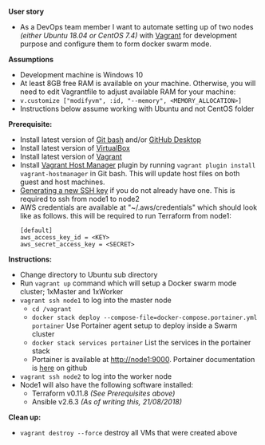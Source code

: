 **User story**
- As a DevOps team member I want to automate setting up of two nodes _(either Ubuntu 18.04 or CentOS 7.4)_ with [Vagrant](https://www.vagrantup.com/) for development purpose and configure them to form docker swarm mode.

**Assumptions**
- Development machine is Windows 10
-	At least 8GB free RAM is available on your machine. Otherwise, you will need to edit Vagrantfile to adjust available RAM for your machine:
  -	`v.customize ["modifyvm", :id, "--memory", <MEMORY_ALLOCATION>]`
  -	Instructions below assume working with Ubuntu and not CentOS folder

**Prerequisite:**
-	Install latest version of  [Git bash](https://git-scm.com/downloads) and/or [GitHub Desktop](https://help.github.com/desktop/guides/getting-started/)
-	Install latest version of [VirtualBox](https://www.virtualbox.org/wiki/Downloads)
-	Install latest version of  [Vagrant](https://www.vagrantup.com/intro/getting-started/install.html)
-	Install [Vagrant Host Manager](https://github.com/devopsgroup-io/vagrant-hostmanager) plugin by running ```vagrant plugin install vagrant-hostmanager``` in Git bash. This will update host files on both guest and host machines.
-	[Generating a new SSH key](https://help.github.com/articles/generating-a-new-ssh-key-and-adding-it-to-the-ssh-agent/) if you do not already have one. This is required to ssh from node1 to node2
- AWS credentials are available at "~/.aws/credentials" which should look like as follows. this will be required to run Terraform from node1:
  ```
  [default]
  aws_access_key_id = <KEY>
  aws_secret_access_key = <SECRET>
  ```

**Instructions:**
- Change directory to Ubuntu sub directory
-	Run ```vagrant up``` command which will setup a Docker swarm mode cluster; 1xMaster and 1xWorker
- ```vagrant ssh node1``` to log into the master node
  - ```cd /vagrant```
  - ```docker stack deploy --compose-file=docker-compose.portainer.yml portainer``` Use Portainer agent setup to deploy inside a Swarm cluster
  - ```docker stack services portainer``` List the services in the portainer stack
  - Portainer is available at [http://node1:9000](http://node1:9000). Portainer documentation is [here](https://hub.docker.com/r/portainer/portainer/) on github
- ```vagrant ssh node2``` to log into the worker node
- Node1 will also have the following software installed:
  - Terraform v0.11.8 _(See Prerequisites above)_
  - Ansible v2.6.3 _(As of writing this, 21/08/2018)_

**Clean up:**
- ```vagrant destroy --force``` destroy all VMs that were created above
